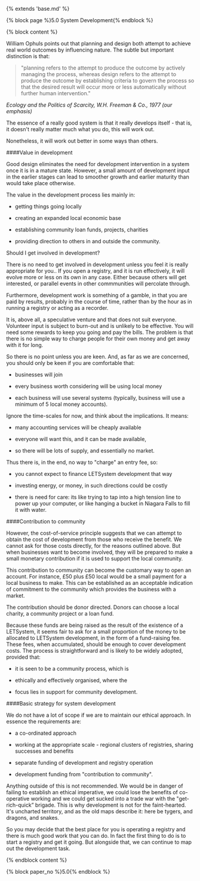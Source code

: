 {% extends 'base.md' %}

{% block page %}5.0 System Development{% endblock %}

{% block content %}

William Ophuls points out that planning and design both attempt to 
achieve real world outcomes by influencing nature. The subtle but 
important distinction is that:

> "planning refers to the attempt to produce the outcome by 
>actively managing the process, whereas design refers to the 
>attempt to produce the outcome by establishing criteria to 
>govern the process so that the desired result will occur 
>more or less automatically without further human 
>intervention."

_Ecology and the Politics of Scarcity, W.H. Freeman & Co., 
1977 (our emphasis)_

The essence of a really good system is that it really develops itself - that 
is, it doesn't really matter much what you do, this will work out.

Nonetheless, it will work out better in some ways than others.

####Value in development

Good design eliminates the need for development intervention in a system 
once it is in a mature state. However, a small amount of development input 
in the earlier stages can lead to smoother growth and earlier maturity than 
would take place otherwise.

The value in the development process lies mainly in:

* getting things going locally

* creating an expanded local economic base

* establishing community loan funds, projects, charities

* providing direction to others in and outside the community.

Should I get involved in development?

There is no need to get involved in development unless you feel it is really 
appropriate for you.. If you open a registry, and it is run effectively, it will 
evolve more or less on its own in any case. Either because others will get 
interested, or parallel events in other commmunities will percolate through. 
 
Furthermore, development work is something of a gamble, in that you are 
paid by results, probably in the course of time, rather than by the hour as 
in running a registry or acting as a recorder. 
 
It is, above all, a speculative venture and that does not suit everyone. 
Volunteer input is subject to burn-out and is unlikely to be effective. You 
will need some rewards to keep you going and pay the bills. The problem 
is that there is no simple way to charge people for their own money and 
get away with it for long.
 
So there is no point unless you are keen. And, as far as we are concerned, 
you should only be keen if you are comfortable that:
 
* businesses will join
 
* every business worth considering will be using local money
 
* each business will use several systems (typically, business will use a 
minimum of 5 local money accounts).
 
Ignore the time-scales for now, and think about the implications. It means:
 
* many accounting services will be cheaply available

* everyone will want this, and it can be made available, 

* so there will be lots of supply, and essentially no market.
 
Thus there is, in the end, no way to "charge" an entry fee, so:
        
* you cannot expect to finance LETSystem development that way

* investing energy, or money, in such directions could be costly

* there is need for care: its like trying to tap into a high tension line to 
power up your computer, or like hanging a bucket in Niagara Falls to 
fill it with water.

####Contribution to community

However, the cost-of-service principle suggests that we can attempt to 
obtain the cost of development from those who receive the benefit. We 
cannot ask for those costs directly, for the reasons outlined above. But 
when businesses want to become involved, they will be prepared to make 
a small monetary contribution if it is used to support the local community.
 
This contribution to community can become the customary way to open an  
account. For instance, £50 plus £50 local would be a small payment for a 
local business to make. This can be established as an acceptable indication 
of commitment to the community which provides the business with a 
market.
 
The contribution should be donor directed. Donors can choose a local 
charity, a community project or a loan fund. 

Because these funds are being raised as the result of the existence of a 
LETSystem, it seems fair to ask for a small proportion of the money to be 
allocated to LETSystem development, in the form of a fund-raising fee. 
These fees, when accumulated, should be enough to cover development 
costs. The process is straightforward and is likely to be widely adopted, 
provided that:

* it is seen to be a community process, which is

* ethically and effectively organised, where the 

* focus lies in support for community development.

####Basic strategy for system development

We do not have a lot of scope if we are to maintain our ethical approach. 
In essence the requirements are:

* a co-ordinated approach

* working at the appropriate scale - regional clusters of registries, sharing 
successes and benefits

* separate funding of development and registry operation

* development funding from "contribution to community".

Anything outside of this is not recommended. We would be in danger of 
failing to establish an ethical imperative, we could lose the benefits of co-
operative working and we could get sucked into a trade war with the "get-
rich-quick” brigade. This is why development is not for the faint-hearted. 
It's uncharted territory, and as the old maps describe it: here be tygers, and 
dragons, and snakes.
 
So you may decide that the best place for you is operating a registry and 
there is much good work that you can do. In fact the first thing to do is to 
start a registry and get it going. But alongside that, we can continue to map 
out the development task.

{% endblock content %}

{% block paper_no %}5.0{% endblock %}

